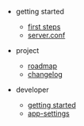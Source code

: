 - getting started

  - [first steps](getting-started/first-steps.md)
  - [server.conf](getting-started/server-conf.md)

- project
  - [roadmap](project/roadmap.md)
  - [changelog](project/changelog.md)

- developer
  - [getting started](developer/getting-startet.md)
  - [app-settings](developer/app-settings.md)